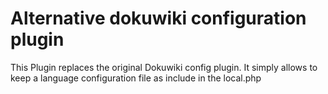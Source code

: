 # Alternative dokuwiki configuration plugin

This Plugin replaces the original Dokuwiki config plugin. It simply allows to keep a language configuration file as include in the local.php